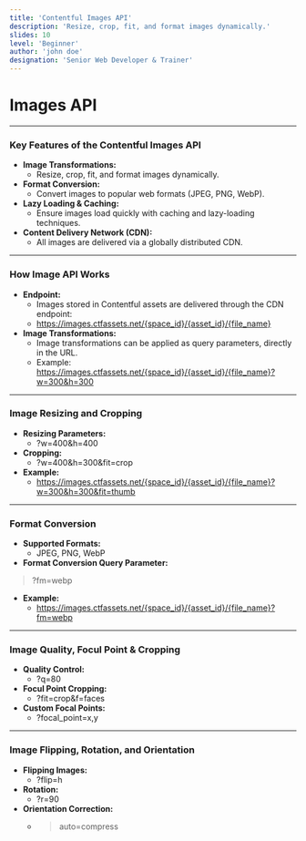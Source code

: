 ```yaml
---
title: 'Contentful Images API'
description: 'Resize, crop, fit, and format images dynamically.'
slides: 10
level: 'Beginner'
author: 'john doe'
designation: 'Senior Web Developer & Trainer'
---
```


<!-- Slide 1 -->
# Images API

---

<!-- Slide 2 -->
### Key Features of the Contentful Images API

- **Image Transformations:**
    - Resize, crop, fit, and format images dynamically.
- **Format Conversion:**
    - Convert images to popular web formats (JPEG, PNG, WebP).
- **Lazy Loading & Caching:**
    - Ensure images load quickly with caching and lazy-loading techniques.
- **Content Delivery Network (CDN):**
    - All images are delivered via a globally distributed CDN.

---

<!-- Slide 3 -->
### How Image API Works

- **Endpoint:**
    - Images stored in Contentful assets are delivered through the CDN endpoint:
    - https://images.ctfassets.net/{space_id}/{asset_id}/{file_name}
- **Image Transformations:**
    - Image transformations can be applied as query parameters, directly in the URL.
    - Example: https://images.ctfassets.net/{space_id}/{asset_id}/{file_name}?w=300&h=300

---

<!-- Slide 4 -->
### Image Resizing and Cropping

- **Resizing Parameters:**
    - ?w=400&h=400
- **Cropping:**
    - ?w=400&h=300&fit=crop
- **Example:**
    - https://images.ctfassets.net/{space_id}/{asset_id}/{file_name}?w=300&h=300&fit=thumb

---

<!-- Slide 5 -->
### Format Conversion

- **Supported Formats:**
    - JPEG, PNG, WebP
- **Format Conversion Query Parameter:**
> ?fm=webp
- **Example:**
    - https://images.ctfassets.net/{space_id}/{asset_id}/{file_name}?fm=webp

---

<!-- Slide 6 -->
### Image Quality, Focul Point & Cropping

- **Quality Control:**
    - ?q=80
- **Focul Point Cropping:**
    - ?fit=crop&f=faces
- **Custom Focal Points:**
    - ?focal_point=x,y

---

<!-- Slide 7 -->
### Image Flipping, Rotation, and Orientation

- **Flipping Images:**
    - ?flip=h
- **Rotation:**
    - ?r=90
- **Orientation Correction:**
    - >auto=compress